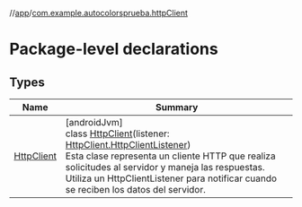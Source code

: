//[app](../../index.md)/[com.example.autocolorsprueba.httpClient](index.md)

# Package-level declarations

## Types

| Name | Summary |
|---|---|
| [HttpClient](-http-client/index.md) | [androidJvm]<br>class [HttpClient](-http-client/index.md)(listener: [HttpClient.HttpClientListener](-http-client/-http-client-listener/index.md))<br>Esta clase representa un cliente HTTP que realiza solicitudes al servidor y maneja las respuestas. Utiliza un HttpClientListener para notificar cuando se reciben los datos del servidor. |
